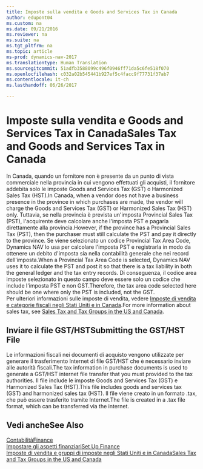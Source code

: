 ```yaml
---
title: Imposte sulla vendita e Goods and Services Tax in Canada
author: edupont04
ms.custom: na
ms.date: 09/21/2016
ms.reviewer: na
ms.suite: na
ms.tgt_pltfrm: na
ms.topic: article
ms-prod: dynamics-nav-2017
ms.translationtype: Human Translation
ms.sourcegitcommit: 51adfb3588099c496f0946ff71da5c6fe518f070
ms.openlocfilehash: c032a02b545441b927ef5c4facc9f77731f37ab7
ms.contentlocale: it-ch
ms.lasthandoff: 06/26/2017

---
```


# <a name="sales-tax-and-goods-and-services-tax-in-canada"></a><span data-ttu-id="a8afa-102">Imposte sulla vendita e Goods and Services Tax in Canada</span><span class="sxs-lookup"><span data-stu-id="a8afa-102">Sales Tax and Goods and Services Tax in Canada</span></span>
<span data-ttu-id="a8afa-103">In Canada, quando un fornitore non è presente da un punto di vista commerciale nella provincia in cui vengono effettuati gli acquisti, il fornitore addebita solo le imposte Goods and Services Tax (GST) o Harmonized Sales Tax (HST).</span><span class="sxs-lookup"><span data-stu-id="a8afa-103">In Canada, when a vendor does not have a business presence in the province in which purchases are made, the vendor will charge the Goods and Services Tax (GST) or Harmonized Sales Tax (HST) only.</span></span> <span data-ttu-id="a8afa-104">Tuttavia, se nella provincia è prevista un'imposta Provincial Sales Tax (PST), l'acquirente deve calcolare anche l'imposta PST e pagarla direttamente alla provincia.</span><span class="sxs-lookup"><span data-stu-id="a8afa-104">However, if the province has a Provincial Sales Tax (PST), then the purchaser must still calculate the PST and pay it directly to the province.</span></span> <span data-ttu-id="a8afa-105">Se viene selezionato un codice Provincial Tax Area Code, Dynamics NAV lo usa per calcolare l'imposta PST e registrarla in modo da ottenere un debito d'imposta sia nella contabilità generale che nei record dell'imposta.</span><span class="sxs-lookup"><span data-stu-id="a8afa-105">When a Provincial Tax Area Code is selected, Dynamics NAV uses it to calculate the PST and post it so that there is a tax liability in both the general ledger and the tax entry records.</span></span> <span data-ttu-id="a8afa-106">Di conseguenza, il codice area imposte selezionato in questo campo deve essere solo un codice che include l'imposta PST e non GST.</span><span class="sxs-lookup"><span data-stu-id="a8afa-106">Therefore, the tax area code selected here should be one where only the PST is included, not the GST.</span></span>  
<span data-ttu-id="a8afa-107">Per ulteriori informazioni sulle imposte di vendita, vedere [Imposte di vendita e categorie fiscali negli Stati Uniti e in Canada](us-finance-setup-sales-tax.md).</span><span class="sxs-lookup"><span data-stu-id="a8afa-107">For more information about sales tax, see [Sales Tax and Tax Groups in the US and Canada](us-finance-setup-sales-tax.md).</span></span>  

## <a name="submitting-the-gsthst-file"></a><span data-ttu-id="a8afa-108">Inviare il file GST/HST</span><span class="sxs-lookup"><span data-stu-id="a8afa-108">Submitting the GST/HST File</span></span>
<span data-ttu-id="a8afa-109">Le informazioni fiscali nei documenti di acquisto vengono utilizzate per generare il trasferimento Internet di file GST/HST che è necessario inviare alle autorità fiscali.</span><span class="sxs-lookup"><span data-stu-id="a8afa-109">The tax information in purchase documents is used to generate a GST/HST internet file transfer that you must  provided to the tax authorities.</span></span> <span data-ttu-id="a8afa-110">Il file include le imposte Goods and Services Tax (GST) e Harmonized Sales Tax (HST).</span><span class="sxs-lookup"><span data-stu-id="a8afa-110">This file includes goods and services tax (GST) and harmonized sales tax (HST).</span></span> <span data-ttu-id="a8afa-111">Il file viene creato in un formato .tax, che può essere trasferito tramite Internet.</span><span class="sxs-lookup"><span data-stu-id="a8afa-111">The file is created in a .tax file format, which can be transferred via the internet.</span></span>  

## <a name="see-also"></a><span data-ttu-id="a8afa-112">Vedi anche</span><span class="sxs-lookup"><span data-stu-id="a8afa-112">See Also</span></span>
[<span data-ttu-id="a8afa-113">Contabilità</span><span class="sxs-lookup"><span data-stu-id="a8afa-113">Finance</span></span>](finance-setup.md)  
[<span data-ttu-id="a8afa-114">Impostare gli aspetti finanziari</span><span class="sxs-lookup"><span data-stu-id="a8afa-114">Set Up Finance</span></span>](finance-setup-setup-finance-setup.md)  
[<span data-ttu-id="a8afa-115">Imposte di vendita e gruppi di imposte negli Stati Uniti e in Canada</span><span class="sxs-lookup"><span data-stu-id="a8afa-115">Sales Tax and Tax Groups in the US and Canada</span></span>](us-finance-setup-sales-tax.md)

